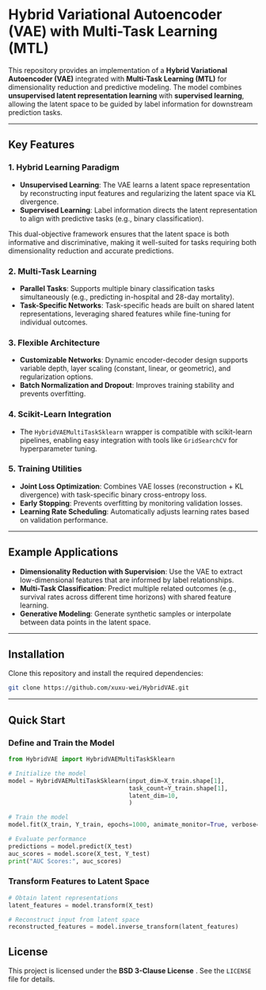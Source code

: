 # Hybrid Variational Autoencoder (VAE) with Multi-Task Learning (MTL)

This repository provides an implementation of a **Hybrid Variational Autoencoder (VAE)** integrated with **Multi-Task Learning (MTL)** for dimensionality reduction and predictive modeling. The model combines **unsupervised latent representation learning** with **supervised learning**, allowing the latent space to be guided by label information for downstream prediction tasks. 

---

## Key Features

### 1. Hybrid Learning Paradigm
- **Unsupervised Learning**: The VAE learns a latent space representation by reconstructing input features and regularizing the latent space via KL divergence.  
- **Supervised Learning**: Label information directs the latent representation to align with predictive tasks (e.g., binary classification).  

This dual-objective framework ensures that the latent space is both informative and discriminative, making it well-suited for tasks requiring both dimensionality reduction and accurate predictions.

### 2. Multi-Task Learning
- **Parallel Tasks**: Supports multiple binary classification tasks simultaneously (e.g., predicting in-hospital and 28-day mortality).  
- **Task-Specific Networks**: Task-specific heads are built on shared latent representations, leveraging shared features while fine-tuning for individual outcomes.  

### 3. Flexible Architecture
- **Customizable Networks**: Dynamic encoder-decoder design supports variable depth, layer scaling (constant, linear, or geometric), and regularization options.  
- **Batch Normalization and Dropout**: Improves training stability and prevents overfitting.  

### 4. Scikit-Learn Integration
- The `HybridVAEMultiTaskSklearn` wrapper is  compatible with scikit-learn pipelines, enabling easy integration with tools like `GridSearchCV` for hyperparameter tuning.

### 5. Training Utilities
- **Joint Loss Optimization**: Combines VAE losses (reconstruction + KL divergence) with task-specific binary cross-entropy loss.  
- **Early Stopping**: Prevents overfitting by monitoring validation losses.  
- **Learning Rate Scheduling**: Automatically adjusts learning rates based on validation performance.  

---

## Example Applications

- **Dimensionality Reduction with Supervision**: Use the VAE to extract low-dimensional features that are informed by label relationships.  
- **Multi-Task Classification**: Predict multiple related outcomes (e.g., survival rates across different time horizons) with shared feature learning.  
- **Generative Modeling**: Generate synthetic samples or interpolate between data points in the latent space.  

---

## Installation

Clone this repository and install the required dependencies:
```bash
git clone https://github.com/xuxu-wei/HybridVAE.git
```

---

## Quick Start

### Define and Train the Model
```python
from HybridVAE import HybridVAEMultiTaskSklearn

# Initialize the model
model = HybridVAEMultiTaskSklearn(input_dim=X_train.shape[1],          # Input feature dimension
                                  task_count=Y_train.shape[1],         # Number of binary classification tasks
                                  latent_dim=10,                       # Latent space dimension
                                  )

# Train the model
model.fit(X_train, Y_train, epochs=1000, animate_monitor=True, verbose=1)

# Evaluate performance
predictions = model.predict(X_test)
auc_scores = model.score(X_test, Y_test)
print("AUC Scores:", auc_scores)
```

### Transform Features to Latent Space
```python
# Obtain latent representations
latent_features = model.transform(X_test)

# Reconstruct input from latent space
reconstructed_features = model.inverse_transform(latent_features)
```


## License

This project is licensed under the **BSD 3-Clause License** . See the `LICENSE` file for details.


